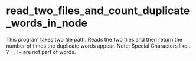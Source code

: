 # read_two_files_and_count_duplicate_words_in_node
This program takes two file path. Reads the two files and then return the number of times the duplicate words appear.
Note: Special Characters like . ? ; , ! - are not part of words.
